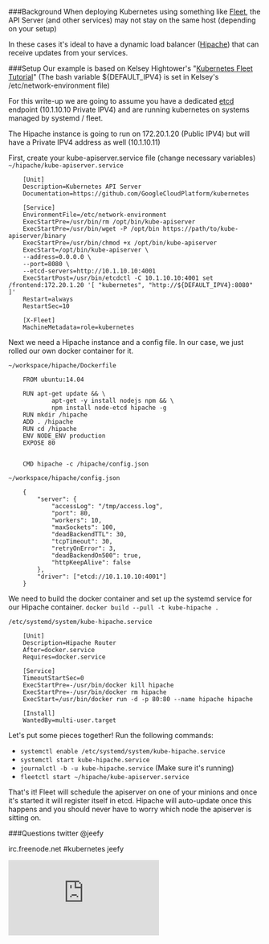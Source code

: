 ###Background
When deploying Kubernetes using something like [Fleet](https://github.com/coreos/fleet), the API Server (and other services) may not stay on the same host (depending on your setup)

In these cases it's ideal to have a dynamic load balancer ([Hipache](https://github.com/hipache/hipache)) that can receive updates from your services.

###Setup
Our example is based on Kelsey Hightower's "[Kubernetes Fleet Tutorial](https://github.com/kelseyhightower/kubernetes-fleet-tutorial)" (The bash variable ${DEFAULT_IPV4} is set in Kelsey's /etc/network-environment file)

For this write-up we are going to assume you have a dedicated [etcd](https://github.com/coreos/etcd) endpoint (10.1.10.10 Private IPV4) and are running kubernetes on systems managed by systemd / fleet.

The Hipache instance is going to run on 172.20.1.20 (Public IPV4) but will have a Private IPV4 address as well (10.1.10.11)


First, create your kube-apiserver.service file (change necessary variables)
`~/hipache/kube-apiserver.service`
```
    [Unit]
    Description=Kubernetes API Server
    Documentation=https://github.com/GoogleCloudPlatform/kubernetes

    [Service]
    EnvironmentFile=/etc/network-environment
    ExecStartPre=/usr/bin/rm /opt/bin/kube-apiserver
    ExecStartPre=/usr/bin/wget -P /opt/bin https://path/to/kube-apiserver/binary
    ExecStartPre=/usr/bin/chmod +x /opt/bin/kube-apiserver
    ExecStart=/opt/bin/kube-apiserver \
    --address=0.0.0.0 \
    --port=8080 \
    --etcd-servers=http://10.1.10.10:4001
    ExecStartPost=/usr/bin/etcdctl -C 10.1.10.10:4001 set /frontend:172.20.1.20 '[ "kubernetes", "http://${DEFAULT_IPV4}:8080" ]'
    Restart=always
    RestartSec=10

    [X-Fleet]
    MachineMetadata=role=kubernetes
```

Next we need a Hipache instance and a config file. In our case, we just rolled our own docker container for it.

`~/workspace/hipache/Dockerfile`
```
    FROM ubuntu:14.04

    RUN apt-get update && \
            apt-get -y install nodejs npm && \
            npm install node-etcd hipache -g
    RUN mkdir /hipache
    ADD . /hipache
    RUN cd /hipache
    ENV NODE_ENV production
    EXPOSE 80


    CMD hipache -c /hipache/config.json
```
`~/workspace/hipache/config.json`
```
    {
        "server": {
            "accessLog": "/tmp/access.log",
            "port": 80,
            "workers": 10,
            "maxSockets": 100,
            "deadBackendTTL": 30,
            "tcpTimeout": 30,
            "retryOnError": 3,
            "deadBackendOn500": true,
            "httpKeepAlive": false
        },
        "driver": ["etcd://10.1.10.10:4001"]
    }

```

We need to build the docker container and set up the systemd service for our Hipache container.
`docker build --pull -t kube-hipache .`

`/etc/systemd/system/kube-hipache.service`
```
    [Unit]
    Description=Hipache Router
    After=docker.service
    Requires=docker.service

    [Service]
    TimeoutStartSec=0
    ExecStartPre=-/usr/bin/docker kill hipache
    ExecStartPre=-/usr/bin/docker rm hipache
    ExecStart=/usr/bin/docker run -d -p 80:80 --name hipache hipache

    [Install]
    WantedBy=multi-user.target
```
Let's put some pieces together! Run the following commands:
- `systemctl enable /etc/systemd/system/kube-hipache.service `
- `systemctl start kube-hipache.service`
- `journalctl -b -u kube-hipache.service` (Make sure it's running)
- `fleetctl start ~/hipache/kube-apiserver.service`

That's it! Fleet will schedule the apiserver on one of your minions and once it's started it will register itself in etcd. Hipache will auto-update once this happens and you should never have to worry which node the apiserver is sitting on.


###Questions
twitter @jeefy

irc.freenode.net #kubernetes jeefy


[![Analytics](https://kubernetes-site.appspot.com/UA-36037335-10/GitHub/contrib/recipes/docs/apiserver_hipache_registration.md?pixel)]()
